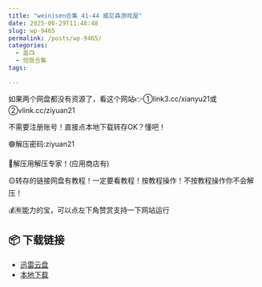 ```yaml
---
title: "weinisen合集 41-44 威尼森游戏屋"
date: 2025-06-29T11:48:48
slug: wp-9465
permalink: /posts/wp-9465/
categories:
  - 盖📺
  - 恰饭合集
tags:

---
```


如果两个网盘都没有资源了，看这个网站👉①link3.cc/xianyu21或②vlink.cc/ziyuan21

不需要注册账号！直接点本地下载转存OK？懂吧！

🟢解压密码:ziyuan21

🔵解压用解压专家！(应用商店有)

🟡转存的链接网盘有教程！一定要看教程！按教程操作！不按教程操作你不会解压！

💰🈶能力的宝，可以点左下角赞赏支持一下网站运行

## 📦 下载链接
- [迅雷云盘](https://blziyuan21.com/pay-download/9465?key=08696e6431&down_id=0)
- [本地下载](https://blziyuan21.com/pay-download/9465?key=08696e6431&down_id=1)

